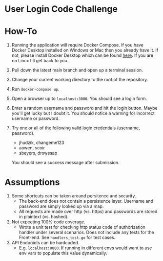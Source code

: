 # User Login Code Challenge

# How-To
1. Running the application will require Docker Compose. If you have Docker Desktop installed on Windows or Mac then you already have it. If not, please install Docker Desktop which can be found [here](https://docs.docker.com/desktop/). If you are on
Linux I'll get back to you.
2. Pull down the latest main branch and open up a terminal session.
3. Change your current working directory to the root of the repository. 
4. Run `docker-compose up`.
5. Open a browser up to `localhost:3000`. You should see a login form. 
6. Enter a random username and password and hit the login button. Maybe you'll get
lucky but I doubt it. You should notice a warning for incorrect username or password.
7. Try one or all of the following valid login credentials (username, password).
    - jhudzik, changeme123
    - aowen, scoir
    - sbeyers, drowssap

    You should see a success message after submission.

# Assumptions
1. Some shortcuts can be taken around persitence and security.
    - The back-end does not contain a persistence layer. Username and password are simply looked up via a map.
    - All requests are made over http (vs. https) and passwords are stored in plaintext (vs. hashed).
2. Not expecting 100% code coverage.
    - Wrote a unit test for checking http status code of authorization handler under several scenarios. Does not include
      any tests for the Front-end. See `handlers_test.go` for test cases.
3. API Endpoints can be hardcoded. 
    - E.g. `localhost:8000`. If running in different envs would want to use env vars to
      populate this value dynamically.
